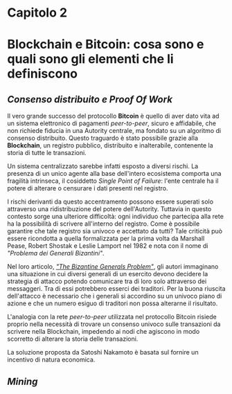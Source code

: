 Capitolo 2
==
Blockchain e Bitcoin: cosa sono e quali sono gli elementi che li definiscono
==

## *Consenso distribuito e Proof Of Work*

Il vero grande successo del protocollo **Bitcoin** è quello di aver dato vita ad un sistema elettronico di pagamenti *peer-to-peer*, sicuro e affidabile, che non richiede fiducia in una Autority centrale, ma fondato su un algoritmo di consenso distribuito. Questo traguardo è stato possibile grazie alla **Blockchain**, un registro pubblico, distribuito e inalterabile, contenente la storia di tutte le transazioni.

Un sistema centralizzato sarebbe infatti esposto a diversi rischi. La presenza di un unico agente alla base dell'intero ecosistema comporta una fragilità intrinseca, il cosiddetto *Single Point of Failure*: l'ente centrale ha il potere di alterare o censurare i dati presenti nel registro.

I rischi derivanti da questo accentramento possono essere superati solo attraverso una ridistribuzione del potere dell'Autority. Tuttavia in questo contesto sorge una ulteriore difficoltà: ogni individuo che partecipa alla rete ha la possibilità di scrivere all'interno del registro. Come è possibile garantire che tale registro sia univoco e accettato da tutti? Tale criticità può essere ricondotta a quella formalizzata per la prima volta da Marshall Pease, Robert Shostak e Leslie Lamport nel 1982 e nota con il nome di *"Problema dei Generali Bizantini"*.

Nel loro articolo, [*"The Bizantine Generals Problem"*](http://research.microsoft.com/en-us/um/people/lamport/pubs/byz.pdf), gli autori immaginano una situazione in cui diversi generali di un esercito devono decidere la strategia di attacco potendo comunicare tra di loro solo attraverso dei messaggeri. Tra di essi potrebbero esserci dei traditori. Per la buona riuscita dell'attacco è necessario che i generali si accordino su un univoco piano di azione e che un numero esiguo di traditori non possa alterarne il risultato.

L'analogia con la rete *peer-to-peer* utilizzata nel protocollo Bitcoin risiede proprio nella necessità di trovare un consenso univoco sulle transazioni da scrivere nella Blockchain, impedendo ai nodi che agiscono in modo scorretto di alterare la storia delle transazioni.

La soluzione proposta da Satoshi Nakamoto è basata sul fornire un incentivo di natura economica.


## *Mining*
